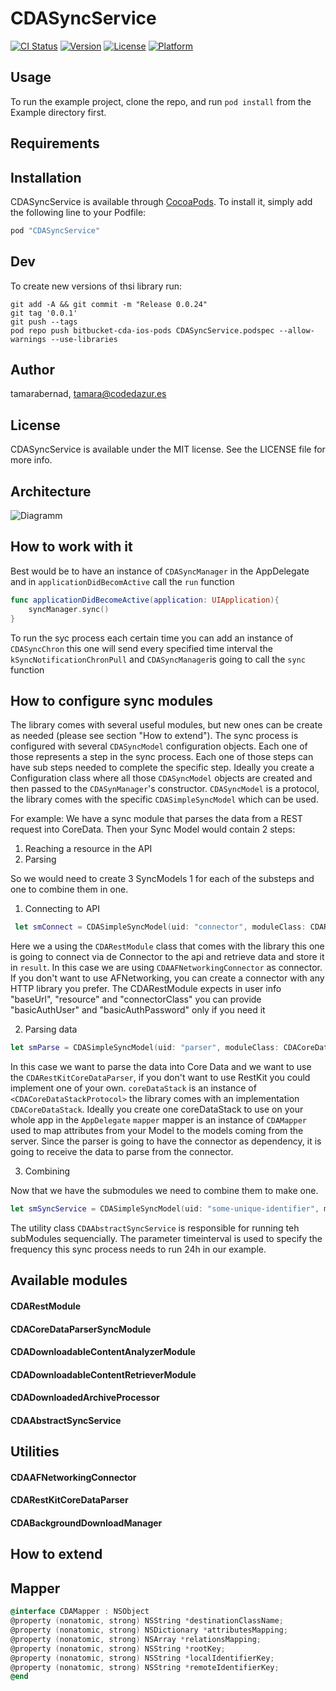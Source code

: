 # CDASyncService

[![CI Status](http://img.shields.io/travis/tamarabernad/CDASyncService.svg?style=flat)](https://travis-ci.org/tamarabernad/CDASyncService)
[![Version](https://img.shields.io/cocoapods/v/CDASyncService.svg?style=flat)](http://cocoapods.org/pods/CDASyncService)
[![License](https://img.shields.io/cocoapods/l/CDASyncService.svg?style=flat)](http://cocoapods.org/pods/CDASyncService)
[![Platform](https://img.shields.io/cocoapods/p/CDASyncService.svg?style=flat)](http://cocoapods.org/pods/CDASyncService)

## Usage

To run the example project, clone the repo, and run `pod install` from the Example directory first.

## Requirements

## Installation

CDASyncService is available through [CocoaPods](http://cocoapods.org). To install
it, simply add the following line to your Podfile:

```ruby
pod "CDASyncService"
```

## Dev
To create new versions of thsi library run:
```unix
git add -A && git commit -m "Release 0.0.24"
git tag '0.0.1'
git push --tags
pod repo push bitbucket-cda-ios-pods CDASyncService.podspec --allow-warnings --use-libraries
```

## Author

tamarabernad, tamara@codedazur.es

## License

CDASyncService is available under the MIT license. See the LICENSE file for more info.


## Architecture
![Diagramm](https://github.com/Codedazur/sync-process-ios/blob/master/readme-resources/diagram.png)

## How to work with it
Best would be to have an instance of `CDASyncManager` in the AppDelegate and in `applicationDidBecomActive` call the `run` function
```swift
func applicationDidBecomeActive(application: UIApplication){
	syncManager.sync()
}
```

To run the syc process each certain time you can add an instance of `CDASyncChron` this one will send every specified time interval the `kSyncNotificationChronPull` and `CDASyncManager`is going to call the `sync` function


## How to configure sync modules
The library comes with several useful modules, but new ones can be create as needed (please see section "How to extend").
The sync process is configured with several `CDASyncModel` configuration objects. Each one of those represents a step in the sync process. Each one of those steps can have sub steps needed to complete the specific step. Ideally you create a Configuration class where all those `CDASyncModel` objects are created and then passed to the `CDASynManager`'s constructor. `CDASyncModel` is a protocol, the library comes with the specific `CDASimpleSyncModel` which can be used.

For example:
We have a sync module that parses the data from a REST request into CoreData. Then your Sync Model would contain 2 steps:
1. Reaching a resource in the API
2. Parsing  

So we would need to create 3 SyncModels 1 for each of the substeps and one to combine them in one.

1. Connecting to API

```swift
 let smConnect = CDASimpleSyncModel(uid: "connector", moduleClass: CDARestModule.self, userInfo: ["baseUrl":"http://api.example.com","resource":"examples","connectorClass":CDAAFNetworkingConnector.self, "basicAuthUser":"user", "basicAuthPassword":"pass"] as [NSObject : AnyObject], timeInterval: 0)
 ```
Here we a using the `CDARestModule` class that comes with the library this one is going to connect via de Connector to the api and retrieve data and store it in `result`. In this case we are using `CDAAFNetworkingConnector` as connector. If you don't want to use AFNetworking, you can create a connector with any HTTP library you prefer.
The CDARestModule expects in user info "baseUrl", "resource" and "connectorClass" you can provide "basicAuthUser" and "basicAuthPassword" only if you need it

2. Parsing data

```swift
let smParse = CDASimpleSyncModel(uid: "parser", moduleClass: CDACoreDataParserSyncModule.self, userInfo: ["parserClass":CDARestKitCoreDataParser.self,"coreDataStack":coreDataStack,"mapping":mapper] as [NSObject : AnyObject], timeInterval: 0)
```
In this case we want to parse the data into Core Data and we want to use the `CDARestKitCoreDataParser`, if you don't want to use RestKit you could implement one of your own.
`coreDataStack` is an instance of `<CDACoreDataStackProtocol>` the library comes with an implementation `CDACoreDataStack`. Ideally you create one coreDataStack to use on your whole app in the `AppDelegate` 
`mapper` mapper is an instance of `CDAMapper` used to map attributes from your Model to the models coming from the server.
Since the parser is going to have the connector as dependency, it is going to receive the data to parse from the connector.

3. Combining

Now that we have the submodules we need to combine them to make one.

```swift
let smSyncService = CDASimpleSyncModel(uid: "some-unique-identifier", moduleClass: CDAAbstractSyncService.self, userInfo: nil, subModuleModels: [smConnect, smParse]], timeInterval: 60*60*24)
```
The utility class `CDAAbstractSyncService` is responsible for running teh subModules sequencially. The parameter timeinterval is used to specify the frequency this sync process needs to run 24h in our example.


## Available modules
#### CDARestModule
#### CDACoreDataParserSyncModule
#### CDADownloadableContentAnalyzerModule
#### CDADownloadableContentRetrieverModule
#### CDADownloadedArchiveProcessor
#### CDAAbstractSyncService

## Utilities
#### CDAAFNetworkingConnector
#### CDARestKitCoreDataParser
#### CDABackgroundDownloadManager


## How to extend

## Mapper

```Objective-c
@interface CDAMapper : NSObject
@property (nonatomic, strong) NSString *destinationClassName;
@property (nonatomic, strong) NSDictionary *attributesMapping;
@property (nonatomic, strong) NSArray *relationsMapping;
@property (nonatomic, strong) NSString *rootKey;
@property (nonatomic, strong) NSString *localIdentifierKey;
@property (nonatomic, strong) NSString *remoteIdentifierKey;
@end
```

